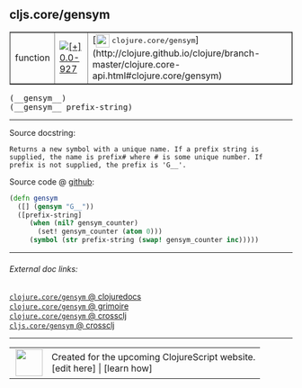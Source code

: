 ## cljs.core/gensym



 <table border="1">
<tr>
<td>function</td>
<td><a href="https://github.com/cljsinfo/cljs-api-docs/tree/0.0-927"><img valign="middle" alt="[+] 0.0-927" title="Added in 0.0-927" src="https://img.shields.io/badge/+-0.0--927-lightgrey.svg"></a> </td>
<td>
[<img height="24px" valign="middle" src="http://i.imgur.com/1GjPKvB.png"> <samp>clojure.core/gensym</samp>](http://clojure.github.io/clojure/branch-master/clojure.core-api.html#clojure.core/gensym)
</td>
</tr>
</table>


 <samp>
(__gensym__)<br>
</samp>
 <samp>
(__gensym__ prefix-string)<br>
</samp>

---





Source docstring:

```
Returns a new symbol with a unique name. If a prefix string is
supplied, the name is prefix# where # is some unique number. If
prefix is not supplied, the prefix is 'G__'.
```


Source code @ [github](https://github.com/clojure/clojurescript/blob/r2657/src/cljs/cljs/core.cljs#L8383-L8391):

```clj
(defn gensym
  ([] (gensym "G__"))
  ([prefix-string]
     (when (nil? gensym_counter)
       (set! gensym_counter (atom 0)))
     (symbol (str prefix-string (swap! gensym_counter inc)))))
```

<!--
Repo - tag - source tree - lines:

 <pre>
clojurescript @ r2657
└── src
    └── cljs
        └── cljs
            └── <ins>[core.cljs:8383-8391](https://github.com/clojure/clojurescript/blob/r2657/src/cljs/cljs/core.cljs#L8383-L8391)</ins>
</pre>

-->

---



###### External doc links:

[`clojure.core/gensym` @ clojuredocs](http://clojuredocs.org/clojure.core/gensym)<br>
[`clojure.core/gensym` @ grimoire](http://conj.io/store/v1/org.clojure/clojure/1.7.0-beta3/clj/clojure.core/gensym/)<br>
[`clojure.core/gensym` @ crossclj](http://crossclj.info/fun/clojure.core/gensym.html)<br>
[`cljs.core/gensym` @ crossclj](http://crossclj.info/fun/cljs.core.cljs/gensym.html)<br>

---

 <table>
<tr><td>
<img valign="middle" align="right" width="48px" src="http://i.imgur.com/Hi20huC.png">
</td><td>
Created for the upcoming ClojureScript website.<br>
[edit here] | [learn how]
</td></tr></table>

[edit here]:https://github.com/cljsinfo/cljs-api-docs/blob/master/cljsdoc/cljs.core/gensym.cljsdoc
[learn how]:https://github.com/cljsinfo/cljs-api-docs/wiki/cljsdoc-files

<!--

This information was too distracting to show to readers, but I'll leave it
commented here since it is helpful to:

- pretty-print the data used to generate this document
- and show how to retrieve that data



The API data for this symbol:

```clj
{:ns "cljs.core",
 :name "gensym",
 :signature ["[]" "[prefix-string]"],
 :history [["+" "0.0-927"]],
 :type "function",
 :full-name-encode "cljs.core/gensym",
 :source {:code "(defn gensym\n  ([] (gensym \"G__\"))\n  ([prefix-string]\n     (when (nil? gensym_counter)\n       (set! gensym_counter (atom 0)))\n     (symbol (str prefix-string (swap! gensym_counter inc)))))",
          :title "Source code",
          :repo "clojurescript",
          :tag "r2657",
          :filename "src/cljs/cljs/core.cljs",
          :lines [8383 8391]},
 :full-name "cljs.core/gensym",
 :clj-symbol "clojure.core/gensym",
 :docstring "Returns a new symbol with a unique name. If a prefix string is\nsupplied, the name is prefix# where # is some unique number. If\nprefix is not supplied, the prefix is 'G__'."}

```

Retrieve the API data for this symbol:

```clj
;; from Clojure REPL
(require '[clojure.edn :as edn])
(-> (slurp "https://raw.githubusercontent.com/cljsinfo/cljs-api-docs/catalog/cljs-api.edn")
    (edn/read-string)
    (get-in [:symbols "cljs.core/gensym"]))
```

-->
